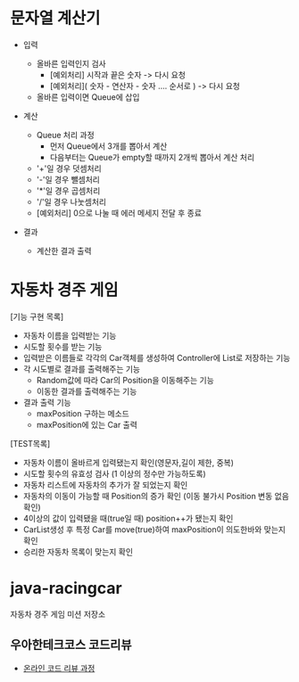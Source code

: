 # 문자열 계산기

- 입력
    + 올바른 입력인지 검사
        - [예외처리] 시작과 끝은 숫자 -> 다시 요청
        - [예외처리]( 숫자 - 연산자 - 숫자 .... 순서로 ) -> 다시 요청
    + 올바른 입력이면 Queue에 삽입
    
- 계산
    + Queue 처리 과정
        + 먼저 Queue에서 3개를 뽑아서 계산
        + 다음부터는 Queue가 empty할 때까지 2개씩 뽑아서 계산 처리
    + '+'일 경우 덧셈처리
    + '-'일 경우 뺄셈처리
    + '*'일 경우 곱셈처리
    + '/'일 경우 나눗셈처리   
    + [예외처리] 0으로 나눌 때 에러 메세지 전달 후 종료
 
- 결과
    + 계산한 결과 출력

# 자동차 경주 게임
[기능 구현 목록]
- 자동차 이름을 입력받는 기능
- 시도할 횟수를 받는 기능
- 입력받은 이름들로 각각의 Car객체를 생성하여 Controller에 List로 저장하는 기능
- 각 시도별로 결과를 출력해주는 기능
    + Random값에 따라 Car의 Position을 이동해주는 기능
    + 이동한 결과를 출력해주는 기능
- 결과 출력 기능
    + maxPosition 구하는 메소드
    + maxPosition에 있는 Car 출력

[TEST목록]
- 자동차 이름이 올바르게 입력됐는지 확인(영문자,길이 제한, 중복)
- 시도할 횟수의 유효성 검사 (1 이상의 정수만 가능하도록)
- 자동차 리스트에 자동차의 추가가 잘 되었는지 확인
- 자동차의 이동이 가능할 때 Position의 증가 확인 (이동 불가시 Position 변동 없음 확인)
- 4이상의 값이 입력됐을 때(true일 때) position++가 됐는지 확인
- CarList생성 후 특정 Car를 move(true)하여 maxPosition이  의도한바와 맞는지 확인
- 승리한 자동차 목록이 맞는지 확인


# java-racingcar
자동차 경주 게임 미션 저장소

## 우아한테크코스 코드리뷰
* [온라인 코드 리뷰 과정](https://github.com/woowacourse/woowacourse-docs/blob/master/maincourse/README.md)